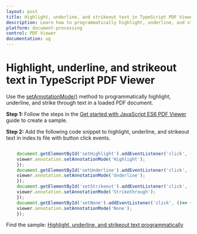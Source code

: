 ```yaml
---
layout: post
title: Highlight, underline, and strikeout text in TypeScript PDF Viewer | Syncfusion
description: Learn how to programmatically highlight, underline, and strikeout text in the Syncfusion TypeScript PDF Viewer using setAnnotationMode.
platform: document-processing
control: PDF Viewer
documentation: ug
---
```


# Highlight, underline, and strikeout text in TypeScript PDF Viewer

Use the [setAnnotationMode()](https://ej2.syncfusion.com/documentation/api/pdfviewer/annotation/#setannotationmode) method to programmatically highlight, underline, and strike through text in a loaded PDF document.

**Step 1:** Follow the steps in the [Get started with JavaScript ES6 PDF Viewer](https://help.syncfusion.com/document-processing/pdf/pdf-viewer/javascript-es6/getting-started/) guide to create a sample.

**Step 2:** Add the following code snippet to highlight, underline, and strikeout text in index.ts file with button click events.

```ts

    document.getElementById('setHighlight').addEventListener('click', ()=> {
    viewer.annotation.setAnnotationMode('Highlight');
    });
    document.getElementById('setUnderline').addEventListener('click', ()=> {
    viewer.annotation.setAnnotationMode('Underline');
    });
    document.getElementById('setStrikeout').addEventListener('click', ()=> {
    viewer.annotation.setAnnotationMode('Strikethrough');
    });
    document.getElementById('setNone').addEventListener('click', ()=> {
    viewer.annotation.setAnnotationMode('None');
    });

```

Find the sample: [Highlight, underline, and strikeout text programmatically](https://stackblitz.com/edit/rmfrlw-jgx99q?devtoolsheight=33&file=index.ts)
